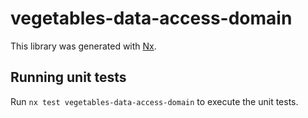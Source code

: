 # vegetables-data-access-domain

This library was generated with [Nx](https://nx.dev).

## Running unit tests

Run `nx test vegetables-data-access-domain` to execute the unit tests.
